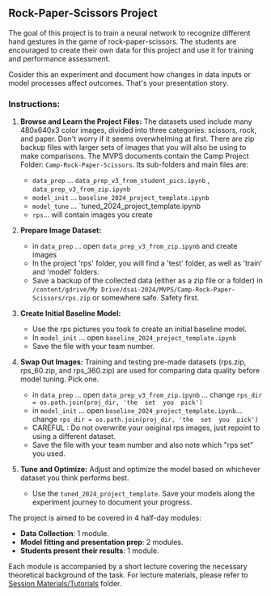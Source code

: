 ## Rock-Paper-Scissors Project

The goal of this project is to train a neural network to recognize different hand gestures in the game of rock-paper-scissors. The students are encouraged to create their own data for this project and use it for training and performance assessment.

Cosider this  an experiment   and  document how changes in data inputs or model processes affect outcomes. That's your presentation story.

### Instructions:

1. **Browse and Learn the Project Files:**
The datasets  used include many 480x640x3 color images, divided into three categories: scissors, rock, and paper. Don't worry if it seems overwhelming at first. There are zip backup files with larger sets of images that you will also be using to make comparisons. The MVPS documents contain the Camp Project Folder: `Camp-Rock-Paper-Scissors`. Its sub-folders and main files are:
    - `data_prep` ... `data_prep_v3_from_student_pics.ipynb`  , `data_prep_v3_from_zip.ipynb`  
    - `model_init` ... `baseline_2024_project_template.ipynb`
    - `model_tune` ... `tuned_2024_project_template.ipynb
    - `rps`... will contain images you create

2. **Prepare Image Dataset:**
    - in `data_prep` ... open `data_prep_v3_from_zip.ipynb` and create images
    - In the project 'rps' folder, you will find a 'test' folder, as well as 'train' and 'model' folders. 
    - Save a backup of the collected data (either as a zip file or a folder) in `/content/gdrive/My Drive/dsai-2024/MVPS/Camp-Rock-Paper-Scissors/rps.zip`  or somewhere safe. Safety first.

3. **Create Initial Baseline Model:**
    - Use the rps pictures you took to create an initial baseline model.     
    - In `model_init` ... open `baseline_2024_project_template.ipynb`
    - Save the file with your team number.

4. **Swap Out Images:**
Training and testing pre-made datasets (rps.zip, rps_60.zip, and rps_360.zip) are used for comparing data quality before model tuning. Pick one.
    
    - in `data_prep` ... open `data_prep_v3_from_zip.ipynb` ... change `rps_dir = os.path.join(proj_dir, 'the  set  you  pick')`
    - in `model_init` ... open `baseline_2024_project_template.ipynb`... change `rps_dir = os.path.join(proj_dir, 'the  set  you  pick')`
    - CAREFUL :  Do not overwrite  your oeiginal rps images, just repoint to using a different dataset.
    - Save the file with your team number and also note which "rps set" you used.


5. **Tune and Optimize:**
Adjust and optimize the model based on whichever dataset you think performs best. 
    - Use the `tuned_2024_project_template`. Save your models along the experiment journey  to document your progress.

The project is aimed to be covered in 4 half-day modules:
- **Data Collection**: 1 module.
- **Model fitting and presentation prep**: 2 modules.
- **Students present their results**: 1 module.

Each module is accompanied by a short lecture covering the necessary theoretical background of the task. For lecture materials, please refer to [Session Materials/Tutorials](https://github.com/RudyMartin/dsai-2024/tree/main/MVPS/Session-Materials/Tutorials) folder.

